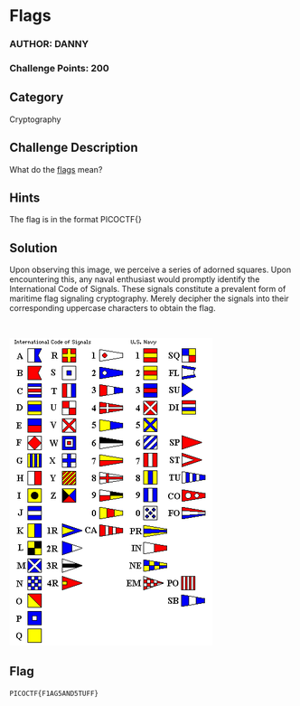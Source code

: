 # Flags
### AUTHOR: DANNY
### Challenge Points: 200

## Category
Cryptography

## Challenge Description
What do the [flags](flag.png) mean?
## Hints
The flag is in the format PICOCTF{}
## Solution
Upon observing this image, we perceive a series of adorned squares. Upon encountering this, any naval enthusiast would promptly identify the International Code of Signals. These signals constitute a prevalent form of maritime flag signaling cryptography. Merely decipher the signals into their corresponding uppercase characters to obtain the flag.

<br>

![signal-flag](signal-flag.gif)
## Flag
`PICOCTF{F1AG5AND5TUFF}`